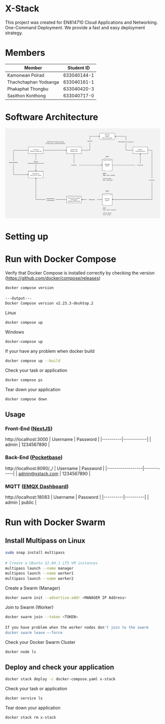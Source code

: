 # X-Stack

This project was created for EN814710 Cloud Applications and Networking. \
One-Command Deployment. We provide a fast and easy deployment strategy.

# Members

| Member                | Student ID  |
| --------------------- | ----------- |
| Kamonwan Polrad       | 633040144-1 |
| Thachchaphan Yodsanga | 633040161-1 |
| Phakaphat Thongbu     | 633040420-3 |
| Sasithon Konthong     | 633040717-0 |

# Software Architecture

![Software Architecture](./docs/software-architecture.jpg)

# Setting up

# Run with Docker Compose

Verify that Docker Compose is installed correctly by checking the version
(https://github.com/docker/compose/releases)

```bash
docker compose version

---Output---
Docker Compose version v2.23.3-desktop.2
```

Linux

```bash
docker compose up
```

Windows

```powershell
docker-compose up
```

If your have any problem when docker build

```bash
docker compose up --build
```

Check your task or application

```bash
docker compose ps
```

Tear down your application

```bash
docker compose down
```

## Usage

### Front-End ([NextJS](https://nextjs.org/docs/getting-started))

http://localhost:3000
| Username | Password |
|----------|------------|
| admin | 1234567890 |

### Back-End ([Pocketbase](https://pocketbase.io/))

http://localhost:8090/\_/
| Username | Password |
|------------------|------------|
| admin@xstack.com | 1234567890 |

### MQTT ([EMQX Dashboard](https://www.emqx.io/))

http://localhost:18083
| Username | Password |
|----------|----------|
| admin | public |

# Run with Docker Swarm

## Install Multipass on Linux

```bash
sudo snap install multipass

# Create a Ubuntu 22.04.1 LTS VM instances
multipass launch --name manager
multipass launch --name worker1
multipass launch --name worker2
```

Create a Swarm (Manager)

```bash
docker swarm init --advertise-addr <MANAGER IP Address>
```

Join to Swarm (Worker)

```bash
docker swarm join --token <TOKEN>

If you have problem when the worker nodes don't join to the swarm
docker swarm leave –-force
```

Check your Docker Swarm Cluster

```bash
docker node ls
```

## Deploy and check your application

```bash
docker stack deploy -c docker-compose.yaml x-stack
```

Check your task or application

```bash
docker service ls
```

Tear down your application

```bash
docker stack rm x-stack
```
